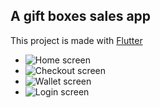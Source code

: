 ## A gift boxes sales app
This project is made with [Flutter](https://docs.flutter.dev/)
- ![Home screen](../assets/screenshots/home.jpg)
- ![Checkout screen](../assets/screenshots/checkout.jpg)
- ![Wallet screen](../ssets/screenshots/wallet.jpg)
- ![Login screen](../assets/screenshots/login.jpg)
